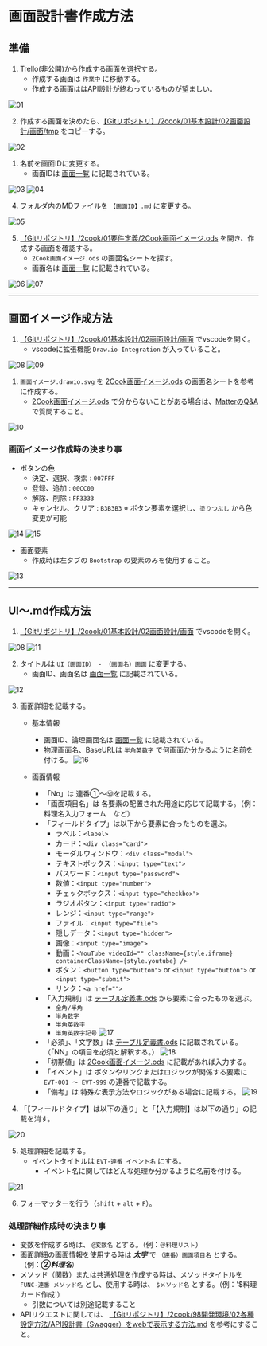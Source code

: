 # 画面設計書作成方法

## 準備

1. Trello(非公開)から作成する画面を選択する。
    - 作成する画面は `作業中` に移動する。
    - 作成する画面ははAPI設計が終わっているものが望ましい。

![01](./img/ui01.png)

2. 作成する画面を決めたら、[【Gitリポジトリ】/2cook/01基本設計/02画面設計/画面/tmp](./画面/tmp/) をコピーする。

![02](./img/ui02.png)

1. 名前を画面IDに変更する。
    - 画面IDは [画面一覧](./画面一覧.md) に記載されている。

![03](./img/ui03.png)
![04](./img/ui04.png)

4. フォルダ内のMDファイルを `【画面ID】.md` に変更する。

![05](./img/ui05.png)

5. [【Gitリポジトリ】/2cook/01要件定義/2Cook画面イメージ.ods](../../01要件定義/) を開き、作成する画面を確認する。
    - `2Cook画面イメージ.ods` の画面名シートを探す。
    - 画面名は [画面一覧](./画面一覧.md) に記載されている。

![06](./img/ui06.png)
![07](./img/ui07.png)

---

## 画面イメージ作成方法

1. [【Gitリポジトリ】/2cook/01基本設計/02画面設計/画面](./画面/) でvscodeを開く。
    - vscodeに拡張機能 `Draw.io Integration` が入っていること。

![08](./img/ui08.png)
![09](./img/ui09.png)

1. `画面イメージ.drawio.svg` を [2Cook画面イメージ.ods](../../01要件定義/) の画面名シートを参考に作成する。
    - [2Cook画面イメージ.ods](../../01要件定義/) で分からないことがある場合は、[MatterのQ&A](../../readme.md#Q&A) で質問すること。

![10](./img/ui10.png)

### 画面イメージ作成時の決まり事
- ボタンの色
    - 決定、選択、検索 : `007FFF`
    - 登録、追加 : `00CC00`
    - 解除、削除 : `FF3333`
    - キャンセル、クリア : `B3B3B3`
    ※ ボタン要素を選択し、`塗りつぶし` から色変更が可能

![14](./img/ui14.png)
![15](./img/ui15.png)

- 画面要素
    - 作成時は左タブの `Bootstrap` の要素のみを使用すること。

![13](./img/ui13.png)

---

## UI～.md作成方法
1. [【Gitリポジトリ】/2cook/01基本設計/02画面設計/画面](./画面/) でvscodeを開く。


![08](./img/ui08.png)
![11](./img/ui11.png)

2. タイトルは `UI（画面ID） - （画面名）画面` に変更する。
    - 画面ID、画面名は [画面一覧](./画面一覧.md) に記載されている。

![12](./img/ui12.png)

3. 画面詳細を記載する。
    - 基本情報
        - 画面ID、論理画面名は [画面一覧](./画面一覧.md) に記載されている。
        - 物理画面名、BaseURLは `半角英数字` で何画面か分かるように名前を付ける。
    ![16](./img/ui16.png)

    - 画面情報
        - 「No」は 連番①～㊿を記載する。
        - 「画面項目名」は 各要素の配置された用途に応じて記載する。（例：料理名入力フォーム　など）
        - 「フィールドタイプ」は以下から要素に合ったものを選ぶ。
            - ラベル：`<label>`
            - カード：`<div class="card">`
            - モーダルウィンドウ：`<div class="modal">`
            - テキストボックス：`<input type="text">`
            - パスワード：`<input type="password">`
            - 数値：`<input type="number">`
            - チェックボックス：`<input type="checkbox">`
            - ラジオボタン：`<input type="radio">`
            - レンジ：`<input type="range">`
            - ファイル：`<input type="file">`
            - 隠しデータ：`<input type="hidden">`
            - 画像：`<input type="image">`
            - 動画：`<YouTube videoId="" className={style.iframe} containerClassName={style.youtube} />`
            - ボタン：`<button type="button">` or `<input type="button">` or `<input type="submit">`
            - リンク：`<a href="">`
        - 「入力規制」は [テーブル定義書.ods](../03DB設計/) から要素に合ったものを選ぶ。
            - `全角/半角`
            - `半角数字`
            - `半角英数字`
            - `半角英数字記号`
        ![17](./img/ui17.png)
        - 「必須」、「文字数」は [テーブル定義書.ods](../03DB設計/) に記載されている。（「NN」の項目を必須と解釈する。）
            ![18](./img/ui18.png)
        - 「初期値」は [2Cook画面イメージ.ods](../../01要件定義/) に記載があれば入力する。
        - 「イベント」は ボタンやリンクまたはロジックが関係する要素に `EVT-001 ～ EVT-999` の連番で記載する。
        - 「備考」は 特殊な表示方法やロジックがある場合に記載する。
    ![19](./img/ui19.png)

4. 「【フィールドタイプ】は以下の通り」と「【入力規制】は以下の通り」の記載を消す。

![20](./img/ui20.png)

5. 処理詳細を記載する。
    - イベントタイトルは `EVT-連番 イベント名` にする。
        - イベント名に関してはどんな処理か分かるように名前を付ける。

![21](./img/ui21.png)

6. フォーマッターを行う（`shift` + `alt` + `F`）。

### 処理詳細作成時の決まり事
- 変数を作成する時は、 `@変数名` とする。（例：`＠料理リスト`）
- 画面詳細の画面情報を使用する時は ***太字*** で `（連番）画面項目名` とする。 （例：***②料理名***）
- メソッド（関数）または共通処理を作成する時は、メソッドタイトルを `FUNC-連番 メソッド名` とし、使用する時は、 `$メソッド名` とする。（例：'$料理カード作成'）
    - 引数については別途記載すること
- APIリクエストに関しては、 [【Gitリポジトリ】/2cook/98開発環境/02各種設定方法/API設計書（Swagger）をwebで表示する方法.md](../../98開発環境/02各種設定方法/API設計書（Swagger）をwebで表示する方法.md) を参考にすること。

